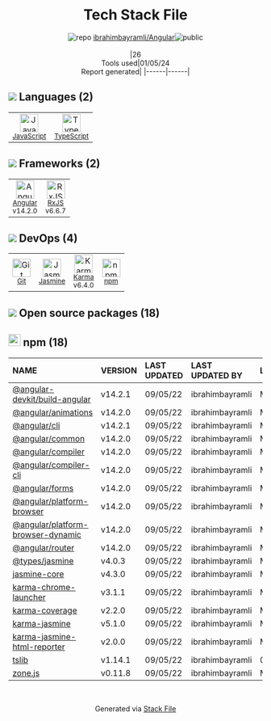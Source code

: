 <!--
&lt;--- Readme.md Snippet without images Start ---&gt;
## Tech Stack
ibrahimbayramli/Angular is built on the following main stack:

- [Jasmine](http://jasmine.github.io/) – Javascript Testing Framework
- [JavaScript](https://developer.mozilla.org/en-US/docs/Web/JavaScript) – Languages
- [Karma](http://karma-runner.github.io/) – Browser Testing
- [TypeScript](http://www.typescriptlang.org) – Languages
- [RxJS](http://reactivex.io/rxjs/) – Concurrency Frameworks
- [Angular](https://angular.io) – Javascript MVC Frameworks

Full tech stack [here](/techstack.md)

&lt;--- Readme.md Snippet without images End ---&gt;

&lt;--- Readme.md Snippet with images Start ---&gt;
## Tech Stack
ibrahimbayramli/Angular is built on the following main stack:

- <img width='25' height='25' src='https://img.stackshare.io/service/831/7c0b595409af531b9cdeb07f8c513e8b.png' alt='Jasmine'/> [Jasmine](http://jasmine.github.io/) – Javascript Testing Framework
- <img width='25' height='25' src='https://img.stackshare.io/service/1209/javascript.jpeg' alt='JavaScript'/> [JavaScript](https://developer.mozilla.org/en-US/docs/Web/JavaScript) – Languages
- <img width='25' height='25' src='https://img.stackshare.io/service/1420/TidYGd6a.png' alt='Karma'/> [Karma](http://karma-runner.github.io/) – Browser Testing
- <img width='25' height='25' src='https://img.stackshare.io/service/1612/bynNY5dJ.jpg' alt='TypeScript'/> [TypeScript](http://www.typescriptlang.org) – Languages
- <img width='25' height='25' src='https://img.stackshare.io/service/1796/984368.png' alt='RxJS'/> [RxJS](http://reactivex.io/rxjs/) – Concurrency Frameworks
- <img width='25' height='25' src='https://img.stackshare.io/service/3745/cb8U-gL6_400x400.jpg' alt='Angular'/> [Angular](https://angular.io) – Javascript MVC Frameworks

Full tech stack [here](/techstack.md)

&lt;--- Readme.md Snippet with images End ---&gt;
-->
<div align="center">

# Tech Stack File
![](https://img.stackshare.io/repo.svg "repo") [ibrahimbayramli/Angular](https://github.com/ibrahimbayramli/Angular)![](https://img.stackshare.io/public_badge.svg "public")
<br/><br/>
|26<br/>Tools used|01/05/24 <br/>Report generated|
|------|------|
</div>

## <img src='https://img.stackshare.io/languages.svg'/> Languages (2)
<table><tr>
  <td align='center'>
  <img width='36' height='36' src='https://img.stackshare.io/service/1209/javascript.jpeg' alt='JavaScript'>
  <br>
  <sub><a href="https://developer.mozilla.org/en-US/docs/Web/JavaScript">JavaScript</a></sub>
  <br>
  <sub></sub>
</td>

<td align='center'>
  <img width='36' height='36' src='https://img.stackshare.io/service/1612/bynNY5dJ.jpg' alt='TypeScript'>
  <br>
  <sub><a href="http://www.typescriptlang.org">TypeScript</a></sub>
  <br>
  <sub></sub>
</td>

</tr>
</table>

## <img src='https://img.stackshare.io/frameworks.svg'/> Frameworks (2)
<table><tr>
  <td align='center'>
  <img width='36' height='36' src='https://img.stackshare.io/service/3745/cb8U-gL6_400x400.jpg' alt='Angular'>
  <br>
  <sub><a href="https://angular.io">Angular</a></sub>
  <br>
  <sub>v14.2.0</sub>
</td>

<td align='center'>
  <img width='36' height='36' src='https://img.stackshare.io/service/1796/984368.png' alt='RxJS'>
  <br>
  <sub><a href="http://reactivex.io/rxjs/">RxJS</a></sub>
  <br>
  <sub>v6.6.7</sub>
</td>

</tr>
</table>

## <img src='https://img.stackshare.io/devops.svg'/> DevOps (4)
<table><tr>
  <td align='center'>
  <img width='36' height='36' src='https://img.stackshare.io/service/1046/git.png' alt='Git'>
  <br>
  <sub><a href="http://git-scm.com/">Git</a></sub>
  <br>
  <sub></sub>
</td>

<td align='center'>
  <img width='36' height='36' src='https://img.stackshare.io/service/831/7c0b595409af531b9cdeb07f8c513e8b.png' alt='Jasmine'>
  <br>
  <sub><a href="http://jasmine.github.io/">Jasmine</a></sub>
  <br>
  <sub></sub>
</td>

<td align='center'>
  <img width='36' height='36' src='https://img.stackshare.io/service/1420/TidYGd6a.png' alt='Karma'>
  <br>
  <sub><a href="http://karma-runner.github.io/">Karma</a></sub>
  <br>
  <sub>v6.4.0</sub>
</td>

<td align='center'>
  <img width='36' height='36' src='https://img.stackshare.io/service/1120/lejvzrnlpb308aftn31u.png' alt='npm'>
  <br>
  <sub><a href="https://www.npmjs.com/">npm</a></sub>
  <br>
  <sub></sub>
</td>

</tr>
</table>


## <img src='https://img.stackshare.io/group.svg' /> Open source packages (18)</h2>

## <img width='24' height='24' src='https://img.stackshare.io/service/1120/lejvzrnlpb308aftn31u.png'/> npm (18)

|NAME|VERSION|LAST UPDATED|LAST UPDATED BY|LICENSE|VULNERABILITIES|
|:------|:------|:------|:------|:------|:------|
|[@angular-devkit/build-angular](https://www.npmjs.com/@angular-devkit/build-angular)|v14.2.1|09/05/22|ibrahimbayramli |MIT|N/A|
|[@angular/animations](https://www.npmjs.com/@angular/animations)|v14.2.0|09/05/22|ibrahimbayramli |MIT|N/A|
|[@angular/cli](https://www.npmjs.com/@angular/cli)|v14.2.1|09/05/22|ibrahimbayramli |MIT|N/A|
|[@angular/common](https://www.npmjs.com/@angular/common)|v14.2.0|09/05/22|ibrahimbayramli |MIT|N/A|
|[@angular/compiler](https://www.npmjs.com/@angular/compiler)|v14.2.0|09/05/22|ibrahimbayramli |MIT|N/A|
|[@angular/compiler-cli](https://www.npmjs.com/@angular/compiler-cli)|v14.2.0|09/05/22|ibrahimbayramli |MIT|N/A|
|[@angular/forms](https://www.npmjs.com/@angular/forms)|v14.2.0|09/05/22|ibrahimbayramli |MIT|N/A|
|[@angular/platform-browser](https://www.npmjs.com/@angular/platform-browser)|v14.2.0|09/05/22|ibrahimbayramli |MIT|N/A|
|[@angular/platform-browser-dynamic](https://www.npmjs.com/@angular/platform-browser-dynamic)|v14.2.0|09/05/22|ibrahimbayramli |MIT|N/A|
|[@angular/router](https://www.npmjs.com/@angular/router)|v14.2.0|09/05/22|ibrahimbayramli |MIT|N/A|
|[@types/jasmine](https://www.npmjs.com/@types/jasmine)|v4.0.3|09/05/22|ibrahimbayramli |MIT|N/A|
|[jasmine-core](https://www.npmjs.com/jasmine-core)|v4.3.0|09/05/22|ibrahimbayramli |MIT|N/A|
|[karma-chrome-launcher](https://www.npmjs.com/karma-chrome-launcher)|v3.1.1|09/05/22|ibrahimbayramli |MIT|N/A|
|[karma-coverage](https://www.npmjs.com/karma-coverage)|v2.2.0|09/05/22|ibrahimbayramli |MIT|N/A|
|[karma-jasmine](https://www.npmjs.com/karma-jasmine)|v5.1.0|09/05/22|ibrahimbayramli |MIT|N/A|
|[karma-jasmine-html-reporter](https://www.npmjs.com/karma-jasmine-html-reporter)|v2.0.0|09/05/22|ibrahimbayramli |MIT|N/A|
|[tslib](https://www.npmjs.com/tslib)|v1.14.1|09/05/22|ibrahimbayramli |0BSD|N/A|
|[zone.js](https://www.npmjs.com/zone.js)|v0.11.8|09/05/22|ibrahimbayramli |MIT|N/A|

<br/>
<div align='center'>

Generated via [Stack File](https://github.com/marketplace/stack-file)
